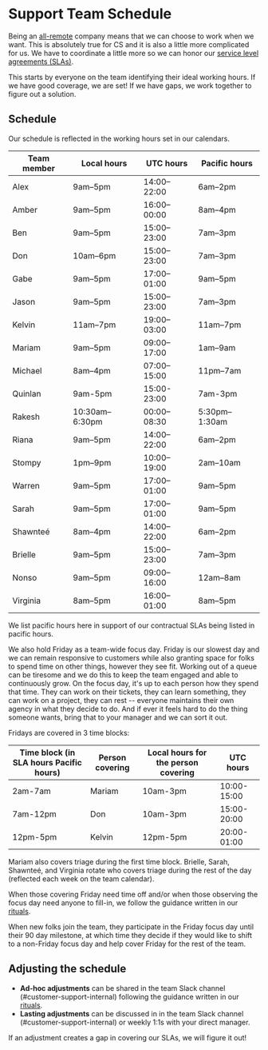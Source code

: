 # Support Team Schedule

Being an [all-remote](../../../company-info-and-process/remote/index.md) company means that we can choose to work when we want. This is absolutely true for CS and it is also a little more complicated for us. We have to coordinate a little more so we can honor our [service level agreements (SLAs)](../index.md#our-service-level-agreements-slas).

This starts by everyone on the team identifying their ideal working hours. If we have good coverage, we are set! If we have gaps, we work together to figure out a solution.

## Schedule

Our schedule is reflected in the working hours set in our calendars.

| Team member | Local hours | UTC hours   | Pacific hours |
| ----------- | ----------- | ----------- | ------------- |
| Alex        | 9am–5pm     | 14:00–22:00 | 6am–2pm       |
| Amber       | 9am–5pm     | 16:00–00:00 | 8am–4pm       |
| Ben         | 9am–5pm     | 15:00–23:00 | 7am–3pm       |
| Don         | 10am–6pm    | 15:00–23:00 | 7am–3pm       |
| Gabe        | 9am–5pm     | 17:00–01:00 | 9am–5pm       |
| Jason       | 9am–5pm     | 15:00–23:00 | 7am–3pm       |
| Kelvin      | 11am–7pm    | 19:00–03:00 | 11am–7pm      |
| Mariam      | 9am–5pm     | 09:00–17:00 | 1am–9am       |
| Michael     | 8am–4pm     | 07:00–15:00 | 11pm–7am      |
| Quinlan     | 9am-5pm     | 15:00-23:00 | 7am-3pm       |
| Rakesh     |10:30am–6:30pm| 00:00–08:30 | 5:30pm–1:30am |
| Riana       | 9am–5pm     | 14:00–22:00 | 6am–2pm       |
| Stompy      | 1pm–9pm     | 10:00–19:00 | 2am–10am      |
| Warren      | 9am–5pm     | 17:00–01:00 | 9am–5pm       |
| Sarah       | 9am–5pm     | 17:00–01:00 | 9am–5pm       |
| Shawnteé    | 8am–4pm     | 14:00–22:00 | 6am–2pm       |
| Brielle     | 9am–5pm     | 15:00–23:00 | 7am–3pm       |
| Nonso       | 9am–5pm     | 09:00–16:00 | 12am–8am      |
| Virginia    | 8am–5pm     | 16:00–01:00 | 8am–5pm       |

We list pacific hours here in support of our contractual SLAs being listed in pacific hours.

We also hold Friday as a team-wide focus day. Friday is our slowest day and we can remain responsive to customers while also granting space for folks to spend time on other things, however they see fit. Working out of a queue can be tiresome and we do this to keep the team engaged and able to continuously grow. On the focus day, it's up to each person how they spend that time. They can work on their tickets, they can learn something, they can work on a project, they can rest -- everyone maintains their own agency in what they decide to do. And if ever it feels hard to do the thing someone wants, bring that to your manager and we can sort it out.

Fridays are covered in 3 time blocks:

| Time block (in SLA hours Pacific hours) | Person covering | Local hours for the person covering | UTC hours   |
| --------------------------------------- | --------------- | ----------------------------------- | ----------- |
| 2am-7am                                 | Mariam          | 10am-3pm                            | 10:00-15:00 |
| 7am-12pm                                | Don             | 10am-3pm                            | 15:00-20:00 |
| 12pm-5pm                                | Kelvin          | 12pm-5pm                            | 20:00-01:00 |

Mariam also covers triage during the first time block. Brielle, Sarah, Shawnteé, and Virginia rotate who covers triage during the rest of the day (reflected each week on the team calendar).

When those covering Friday need time off and/or when those observing the focus day need anyone to fill-in, we follow the guidance written in our [rituals](../team-culture/index.md).

When new folks join the team, they participate in the Friday focus day until their 90 day milestone, at which time they decide if they would like to shift to a non-Friday focus day and help cover Friday for the rest of the team.

## Adjusting the schedule

- **Ad-hoc adjustments** can be shared in the team Slack channel (#customer-support-internal) following the guidance written in our [rituals](../team-culture/index.md).
- **Lasting adjustments** can be discussed in in the team Slack channel (#customer-support-internal) or weekly 1:1s with your direct manager.

If an adjustment creates a gap in covering our SLAs, we will figure it out!
